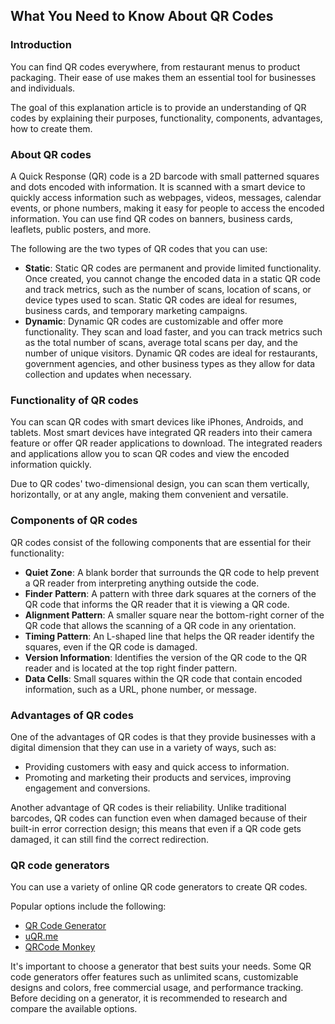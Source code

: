 ## What You Need to Know About QR Codes

### Introduction

You can find QR codes everywhere, from restaurant menus to product packaging. Their ease of use makes them an essential tool for businesses and individuals. 

The goal of this explanation article is to provide an understanding of QR codes by explaining their purposes, functionality, components, advantages, how to create them.

### About QR codes

A Quick Response (QR) code is a 2D barcode with small patterned squares and dots encoded with information. It is scanned with a smart device to quickly access information such as webpages, videos, messages, calendar events, or phone numbers, making it easy for people to access the encoded information. You can use find QR codes on banners, business cards, leaflets, public posters, and more.

The following are the two types of QR codes that you can use: 

* **Static**: Static QR codes are permanent and provide limited functionality. Once created, you cannot change the encoded data in a static QR code and track metrics, such as the number of scans, location of scans, or device types used to scan. Static QR codes are ideal for resumes, business cards, and temporary marketing campaigns.
* **Dynamic**: Dynamic QR codes are customizable and offer more functionality. They scan and load faster, and you can track metrics such as the total number of scans, average total scans per day, and the number of unique visitors. Dynamic QR codes are ideal for restaurants, government agencies, and other business types as they allow for data collection and updates when necessary.

### Functionality of QR codes

You can scan QR codes with smart devices like iPhones, Androids, and tablets. Most smart devices have integrated QR readers into their camera feature or offer QR reader applications to download. The integrated readers and applications allow you to scan QR codes and view the encoded information quickly. 

Due to QR codes' two-dimensional design, you can scan them vertically, horizontally, or at any angle, making them convenient and versatile.

### Components of QR codes

QR codes consist of the following components that are essential for their functionality:

* **Quiet Zone**: A blank border that surrounds the QR code to help prevent a QR reader from interpreting anything outside the code.
* **Finder** **Pattern**: A pattern with three dark squares at the corners of the QR code that informs the QR reader that it is viewing a QR code.
* **Alignment Pattern**: A smaller square near the bottom-right corner of the QR code that allows the scanning of a QR code in any orientation.
* **Timing Pattern**: An L-shaped line that helps the QR reader identify the squares, even if the QR code is damaged.
* **Version Information**: Identifies the version of the QR code to the QR reader and is located at the top right finder pattern.
* **Data Cells**: Small squares within the QR code that contain encoded information, such as a URL, phone number, or message.

### Advantages of QR codes

One of the advantages of QR codes is that they provide businesses with a digital dimension that they can use in a variety of ways, such as:

* Providing customers with easy and quick access to information.
* Promoting and marketing their products and services, improving engagement and conversions.

Another advantage of QR codes is their reliability. Unlike traditional barcodes, QR codes can function even when damaged because of their built-in error correction design; this means that even if a QR code gets damaged, it can still find the correct redirection.

### QR code generators

You can use a variety of online QR code generators to create QR codes.

Popular options include the following:

* [QR Code Generator](https://www.qr-code-generator.com/free-generator/?ut_source=google_c&ut_medium=cpc&ut_campaign=en_top_kw&ut_content=qr_generator_exact&ut_term=qr-code-generator_e&gclid=CjwKCAjw64eJBhAGEiwABr9o2Ht7ItP5pRaUY_fKvDI8rsxygzlbRd1ysPqUHXOnv4rWOlY3JJesbBoCXOQQAvD_BwE)
* [uQR.me](https://uqr.me/qr-code-generator/?ut_medium=cpc&ut_source=google&ut_campaign=2020-first&ut_term=qr-code-generator&ut_content=en&utm_term=qr-code-generator&utm_campaign=US+Campaigns&utm_source=adwords&utm_medium=ppc&hsa_acc=9523064648&hsa_cam=11226472739&hsa_grp=109303395039&hsa_ad=468751604145&hsa_src=g&hsa_tgt=kwd-374425108492&hsa_kw=qr-code-generator&hsa_mt=e&hsa_net=adwords&hsa_ver=3&gclid=CjwKCAjw64eJBhAGEiwABr9o2AbZwwS4iE1Kk6oyySe__lRpLmjmqEVuLgSJCBT9pWoIidPnhH2OVRoC3xkQAvD_BwE)
* [QRCode Monkey](https://www.qrcode-monkey.com/)

It's important to choose a generator that best suits your needs. Some QR code generators offer features such as unlimited scans, customizable designs and colors, free commercial usage, and performance tracking. Before deciding on a generator, it is recommended to research and compare the available options.
